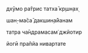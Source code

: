 дхӯмо ра̄трис татха̄ кр̣шн̣ах̣

шан̣-ма̄са̄ дакшин̣а̄йанам

татра ча̄ндрамасам̇ джйотир

йогӣ пра̄пйа нивартате